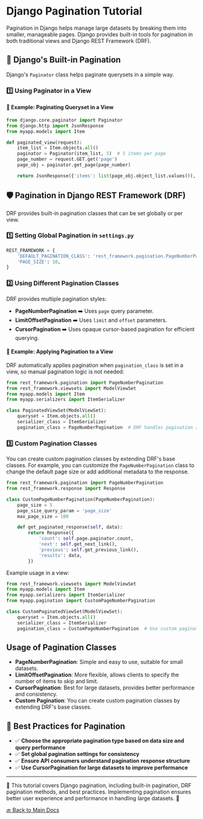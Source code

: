 # Django Pagination Tutorial

Pagination in Django helps manage large datasets by breaking them into smaller, manageable pages. Django provides built-in tools for pagination in both traditional views and Django REST Framework (DRF).

## 🔹 Django's Built-in Pagination

Django's `Paginator` class helps paginate querysets in a simple way.

### 1️⃣ Using Paginator in a View

#### 📝 Example: Paginating Queryset in a View

```python
from django.core.paginator import Paginator
from django.http import JsonResponse
from myapp.models import Item

def paginated_view(request):
    item_list = Item.objects.all()
    paginator = Paginator(item_list, 5)  # 5 items per page
    page_number = request.GET.get('page')
    page_obj = paginator.get_page(page_number)

    return JsonResponse({'items': list(page_obj.object_list.values()), 'page': page_obj.number, 'total_pages': paginator.num_pages})
```

## 🛡️ Pagination in Django REST Framework (DRF)

DRF provides built-in pagination classes that can be set globally or per view.

### 1️⃣ Setting Global Pagination in `settings.py`

```python
REST_FRAMEWORK = {
    'DEFAULT_PAGINATION_CLASS': 'rest_framework.pagination.PageNumberPagination',
    'PAGE_SIZE': 10,
}
```

### 2️⃣ Using Different Pagination Classes

DRF provides multiple pagination styles:

- **PageNumberPagination** ➡️ Uses `page` query parameter.
- **LimitOffsetPagination** ➡️ Uses `limit` and `offset` parameters.
- **CursorPagination** ➡️ Uses opaque cursor-based pagination for efficient querying.

#### 📝 Example: Applying Pagination to a View

DRF automatically applies pagination when `pagination_class` is set in a view, so manual pagination logic is not needed:

```python
from rest_framework.pagination import PageNumberPagination
from rest_framework.viewsets import ModelViewSet
from myapp.models import Item
from myapp.serializers import ItemSerializer

class PaginatedViewSet(ModelViewSet):
    queryset = Item.objects.all()
    serializer_class = ItemSerializer
    pagination_class = PageNumberPagination  # DRF handles pagination automatically
```

### 3️⃣ Custom Pagination Classes

You can create custom pagination classes by extending DRF's base classes. For example, you can customize the `PageNumberPagination` class to change the default page size or add additional metadata to the response.

```python
from rest_framework.pagination import PageNumberPagination
from rest_framework.response import Response

class CustomPageNumberPagination(PageNumberPagination):
    page_size = 5
    page_size_query_param = 'page_size'
    max_page_size = 100

    def get_paginated_response(self, data):
        return Response({
            'count': self.page.paginator.count,
            'next': self.get_next_link(),
            'previous': self.get_previous_link(),
            'results': data,
        })
```

Example usage in a view:

```python
from rest_framework.viewsets import ModelViewSet
from myapp.models import Item
from myapp.serializers import ItemSerializer
from myapp.pagination import CustomPageNumberPagination

class CustomPaginatedViewSet(ModelViewSet):
    queryset = Item.objects.all()
    serializer_class = ItemSerializer
    pagination_class = CustomPageNumberPagination  # Use custom pagination class
```

## Usage of Pagination Classes

- **PageNumberPagination**: Simple and easy to use, suitable for small datasets.
- **LimitOffsetPagination**: More flexible, allows clients to specify the number of items to skip and limit.
- **CursorPagination**: Best for large datasets, provides better performance and consistency.
- **Custom Pagination**: You can create custom pagination classes by extending DRF's base classes.

## 📌 Best Practices for Pagination

- ✅ **Choose the appropriate pagination type based on data size and query performance**
- ✅ **Set global pagination settings for consistency**
- ✅ **Ensure API consumers understand pagination response structure**
- ✅ **Use CursorPagination for large datasets to improve performance**

---

📖 This tutorial covers Django pagination, including built-in pagination, DRF pagination methods, and best practices. Implementing pagination ensures better user experience and performance in handling large datasets. 🚀

[🔙 Back to Main Docs](./README.md)
